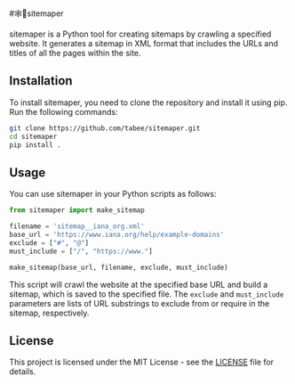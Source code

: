 #🕸️🦾sitemaper

sitemaper is a Python tool for creating sitemaps by crawling a specified website. It generates a sitemap in XML format that includes the URLs and titles of all the pages within the site.

## Installation

To install sitemaper, you need to clone the repository and install it using pip. Run the following commands:

```bash
git clone https://github.com/tabee/sitemaper.git
cd sitemaper
pip install .
```

## Usage

You can use sitemaper in your Python scripts as follows:

```python
from sitemaper import make_sitemap

filename = 'sitemap__iana_org.xml'
base_url = 'https://www.iana.org/help/example-domains'
exclude = ["#", "@"]
must_include = ["/", "https://www."]

make_sitemap(base_url, filename, exclude, must_include)
```

This script will crawl the website at the specified base URL and build a sitemap, which is saved to the specified file. The `exclude` and `must_include` parameters are lists of URL substrings to exclude from or require in the sitemap, respectively.

## License

This project is licensed under the MIT License - see the [LICENSE](LICENSE) file for details.
